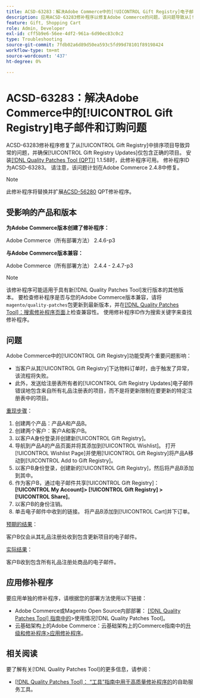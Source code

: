 ```yaml
---
title: ACSD-63283：解决Adobe Commerce中的[!UICONTROL Gift Registry]电子邮件和订购问题
description: 应用ACSD-63283修补程序以修复Adobe Commerce的问题，该问题导致从[!UICONTROL Gift Registry]排序项目时出现异常，并确保[!UICONTROL Gift Registry Updates]仅包含正确的项目。
feature: Gift, Shopping Cart
role: Admin, Developer
exl-id: cff5b9e6-56ee-4df2-961a-6d90ec83c0c2
type: Troubleshooting
source-git-commit: 7fdb02a6d89d50ea593c5fd99d78101f89198424
workflow-type: tm+mt
source-wordcount: '437'
ht-degree: 0%

---
```


# ACSD-63283：解决Adobe Commerce中的[!UICONTROL Gift Registry]电子邮件和订购问题

ACSD-63283修补程序修复了从[!UICONTROL Gift Registry]中排序项目导致异常的问题，并确保[!UICONTROL Gift Registry Updates]仅包含正确的项目。 安装[[!DNL Quality Patches Tool (QPT)]](/help/tools/quality-patches-tool/quality-patches-tool-to-self-serve-quality-patches.md) 1.1.58时，此修补程序可用。 修补程序ID为ACSD-63283。 请注意，该问题计划在Adobe Commerce 2.4.8中修复。

>[!NOTE]
>此修补程序将替换并扩展[ACSD-56280](https://experienceleague.adobe.com/en/docs/commerce-operations/tools/quality-patches-tool/patches-available-in-qpt/v1-1-44/acsd-56280-gift-registry-purchases-are-not-completed) QPT修补程序。

## 受影响的产品和版本

**为Adobe Commerce版本创建了修补程序：**

Adobe Commerce（所有部署方法） 2.4.6-p3

**与Adobe Commerce版本兼容：**

Adobe Commerce（所有部署方法） 2.4.4 - 2.4.7-p3

>[!NOTE]
>
>该修补程序可能适用于具有新[!DNL Quality Patches Tool]发行版本的其他版本。 要检查修补程序是否与您的Adobe Commerce版本兼容，请将`magento/quality-patches`包更新到最新版本，并在[[!DNL Quality Patches Tool]：搜索修补程序页面](https://experienceleague.adobe.com/tools/commerce-quality-patches/index.html)上检查兼容性。 使用修补程序ID作为搜索关键字来查找修补程序。

## 问题

Adobe Commerce中的[!UICONTROL Gift Registry]功能受两个重要问题影响：

* 当客户从其[!UICONTROL Gift Registry]下达物料订单时，由于触发了异常，该流程将失败。
* 此外，发送给注册表所有者的[!UICONTROL Gift Registry Updates]电子邮件错误地包含来自所有礼品注册表的项目，而不是将更新限制在要更新的特定注册表中的项目。

<u>重现步骤</u>：

1. 创建两个产品：产品A和产品B。
1. 创建两个客户：客户A和客户B。
1. 以客户A身份登录并创建新[!UICONTROL Gift Registry]。
1. 导航到产品A的产品页面并将其添加到[!UICONTROL Wishlist]。 打开[!UICONTROL Wishlist Page]并使用[!UICONTROL Gift Registry]将产品A移动到[!UICONTROL Add to Gift Registry]。
1. 以客户B身份登录，创建新的[!UICONTROL Gift Registry]，然后将产品B添加到其中。
1. 作为客户B，通过电子邮件共享[!UICONTROL Gift Registry]： **[!UICONTROL My Account]> [!UICONTROL Gift Registry] >[!UICONTROL Share]**。
1. 以客户B的身份注销。
1. 单击电子邮件中收到的链接。 将产品B添加到[!UICONTROL Cart]并下订单。

<u>预期的结果</u>：

客户B仅会从其礼品注册处收到包含更新项目的电子邮件。

<u>实际结果</u>：

客户B收到包含所有礼品注册处商品的电子邮件。

## 应用修补程序

要应用单独的修补程序，请根据您的部署方法使用以下链接：

* Adobe Commerce或Magento Open Source内部部署： [[!DNL Quality Patches Tool] 指南中的](/help/tools/quality-patches-tool/usage.md)>使用情况[!DNL Quality Patches Tool]。
* 云基础架构上的Adobe Commerce：云基础架构上的Commerce指南中的[升级和修补程序>应用修补程序](https://experienceleague.adobe.com/docs/commerce-cloud-service/user-guide/develop/upgrade/apply-patches.html)。


## 相关阅读

要了解有关[!DNL Quality Patches Tool]的更多信息，请参阅：

* [[!DNL Quality Patches Tool]： “工具”指南中用于高质量修补程序的](/help/tools/quality-patches-tool/quality-patches-tool-to-self-serve-quality-patches.md)的自助服务工具。

